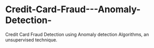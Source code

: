 # Credit-Card-Fraud---Anomaly-Detection-
Credit Card Fraud Detection using Anomaly detection Algorithms, an unsupervised technique. 
